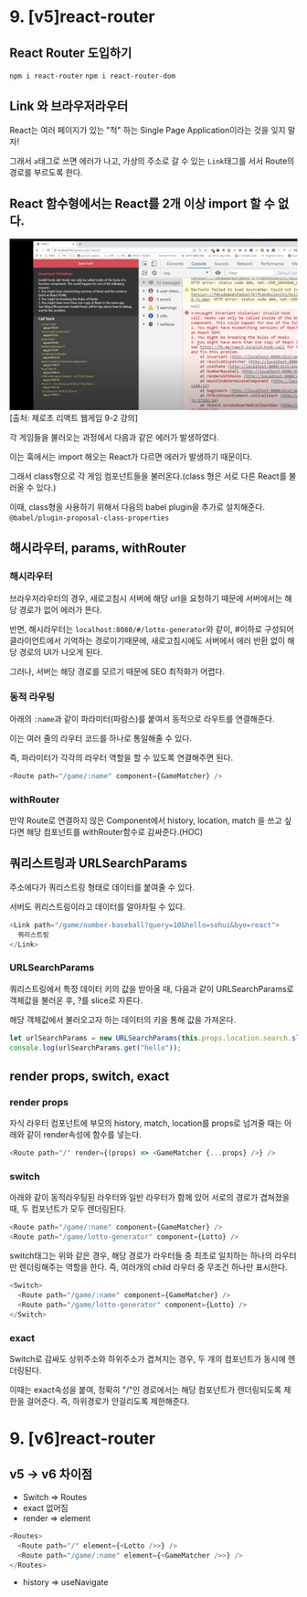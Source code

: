 # 9. [v5]react-router

## React Router 도입하기

`npm i react-router`
`npm i react-router-dom`

## Link 와 브라우저라우터

React는 여러 페이지가 있는 "척" 하는 Single Page Application이라는 것을 잊지 말자!

그래서 `a`태그로 쓰면 에러가 나고, 가상의 주소로 갈 수 있는 `Link`태그를 서서 Route의 경로를 부르도록 한다.

## React 함수형에서는 React를 2개 이상 import 할 수 없다.

![img](..\img\error.PNG)[출처: 제로초 리액트 웹게임 9-2 강의]

각 게임들을 불러오는 과정에서 다음과 같은 에러가 발생하였다.

이는 훅에서는 import 해오는 React가 다르면 에러가 발생하기 때문이다.

그래서 class형으로 각 게임 컴포넌트들을 불러온다.(class 형은 서로 다른 React를 불러올 수 있다.)

이때, class형을 사용하기 위해서 다음의 babel plugin을 추가로 설치해준다.
`@babel/plugin-proposal-class-properties`

## 해시라우터, params, withRouter

### 해시라우터

브라우저라우터의 경우, 새로고침시 서버에 해당 url을 요청하기 때문에 서버에서는 해당 경로가 없어 에러가 뜬다.

반면, 해시라우터는 `localhost:8080/#/lotto-generator`와 같이, #이하로 구성되어 클라이언트에서 기억하는 경로이기때문에, 새로고침시에도 서버에서 에러 반환 없이 해당 경로의 UI가 나오게 된다.

그러나, 서버는 해당 경로를 모르기 때문에 SEO 최적화가 어렵다.

### 동적 라우팅

아래의 `:name`과 같이 파라미터(파람스)를 붙여서 동적으로 라우트를 연결해준다.

이는 여러 줄의 라우터 코드를 하나로 통일해줄 수 있다.

즉, 파라미터가 각각의 라우터 역할을 할 수 있도록 연결해주면 된다.

```javascript
<Route path="/game/:name" component={GameMatcher} />
```

### withRouter

만약 Route로 연결하지 않은 Component에서 history, location, match 을 쓰고 싶다면 해당 컴포넌트를 withRouter함수로 감싸준다.(HOC)

## 쿼리스트링과 URLSearchParams

주소에다가 쿼리스트링 형태로 데이터를 붙여줄 수 있다.

서버도 퀴리스트링이라고 데이터를 알아차릴 수 있다.

```javascript
<Link path="/game/number-baseball?query=10&hello=sohui&bye=react">
  쿼리스트링
</Link>
```

### URLSearchParams

쿼리스트링에서 특정 데이터 키의 값을 받아올 때, 다음과 같이 URLSearchParams로 객체값을 불러온 후, ?를 slice로 자른다.

해당 객체값에서 불러오고자 하는 데이터의 키을 통해 값을 가져온다.

```javascript
let urlSearchParams = new URLSearchParams(this.props.location.search.slice(1));
console.log(urlSearchParams.get("hello"));
```

## render props, switch, exact

### render props

자식 라우터 컴포넌트에 부모의 history, match, location를 props로 넘겨줄 때는 아래와 같이 render속성에 함수를 넣는다.

```javascript
<Route path="/" render={(props) => <GameMatcher {...props} />} />
```

### switch

아래와 같이 동적라우팅된 라우터와 일반 라우터가 함께 있어 서로의 경로가 겹쳐졌을 때, 두 컴포넌트가 모두 렌더링된다.

```javascript
<Route path="/game/:name" component={GameMatcher} />
<Route path="/game/lotto-generator" component={Lotto} />
```

switch태그는 위와 같은 경우, 해당 경로가 라우터들 중 최초로 일치하는 하나의 라우터만 렌더링해주는 역할을 한다. 즉, 여러개의 child 라우터 중 무조건 하나만 표시한다.

```javascript
<Switch>
  <Route path="/game/:name" component={GameMatcher} />
  <Route path="/game/lotto-generator" component={Lotto} />
</Switch>
```

### exact

Switch로 감싸도 상위주소와 하위주소가 겹쳐지는 경우, 두 개의 컴포넌트가 동시에 렌더링된다.

이때는 exact속성을 붙여, 정확히 "/"인 경로에서는 해당 컴포넌트가 렌더링되도록 제한을 걸어준다. 즉, 하위경로가 안걸리도록 제한해준다.
<Switch>
<Route exact path="/" component={Index} />
<Route path="/game/:name" component={GameMatcher} />
</Switch>

# 9. [v6]react-router

## v5 -> v6 차이점

- Switch => Routes
- exact 없어짐
- render => element

```javascript
<Routes>
  <Route path="/" element={<Lotto />>} />
  <Route path="/game/:name" element={<GameMatcher />>} />
</Routes>
```

- history => useNavigate
